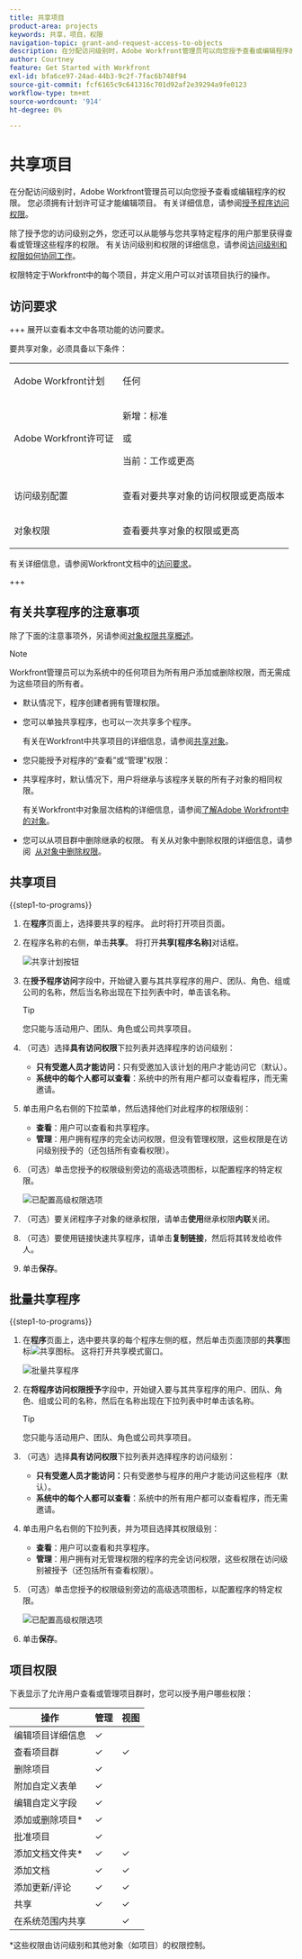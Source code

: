```yaml
---
title: 共享项目
product-area: projects
keywords: 共享，项目，权限
navigation-topic: grant-and-request-access-to-objects
description: 在分配访问级别时，Adobe Workfront管理员可以向您授予查看或编辑程序的权限。 您必须拥有计划许可证才能编辑项目。
author: Courtney
feature: Get Started with Workfront
exl-id: bfa6ce97-24ad-44b3-9c2f-7fac6b748f94
source-git-commit: fcf6165c9c641316c701d92af2e39294a9fe0123
workflow-type: tm+mt
source-wordcount: '914'
ht-degree: 0%

---
```


# 共享项目


在分配访问级别时，Adobe Workfront管理员可以向您授予查看或编辑程序的权限。 您必须拥有计划许可证才能编辑项目。 有关详细信息，请参阅[授予程序访问权限](../../administration-and-setup/add-users/configure-and-grant-access/grant-access-programs.md)。

除了授予您的访问级别之外，您还可以从能够与您共享特定程序的用户那里获得查看或管理这些程序的权限。 有关访问级别和权限的详细信息，请参阅[访问级别和权限如何协同工作](../../administration-and-setup/add-users/access-levels-and-object-permissions/how-access-levels-permissions-work-together.md)。

权限特定于Workfront中的每个项目，并定义用户可以对该项目执行的操作。


## 访问要求

+++ 展开以查看本文中各项功能的访问要求。

要共享对象，必须具备以下条件：

<table style="table-layout:auto"> 
 <col> 
 <col> 
 <tbody> 
  <tr> 
   <td role="rowheader">Adobe Workfront计划</td> 
   <td> <p>任何 </p> </td> 
  </tr> 
  <tr> 
   <td role="rowheader">Adobe Workfront许可证</td> 
   <td> <p>新增：标准</p> 
   或
   <p>当前：工作或更高</p>
   </td> 
  </tr> 
  <tr> 
   <td role="rowheader">访问级别配置</td> 
   <td> <p>查看对要共享对象的访问权限或更高版本</p> </td> 
  </tr> 
  <tr> 
   <td role="rowheader">对象权限</td> 
   <td> <p>查看要共享对象的权限或更高</p></td> 
  </tr> 
 </tbody> 
</table>

有关详细信息，请参阅Workfront文档中的[访问要求](/help/quicksilver/administration-and-setup/add-users/access-levels-and-object-permissions/access-level-requirements-in-documentation.md)。

+++

## 有关共享程序的注意事项

除了下面的注意事项外，另请参阅[对象权限共享概述](../../workfront-basics/grant-and-request-access-to-objects/sharing-permissions-on-objects-overview.md)。

>[!NOTE]
>
>Workfront管理员可以为系统中的任何项目为所有用户添加或删除权限，而无需成为这些项目的所有者。

* 默认情况下，程序创建者拥有管理权限。

* 您可以单独共享程序，也可以一次共享多个程序。

  有关在Workfront中共享项目的详细信息，请参阅[共享对象](../../workfront-basics/grant-and-request-access-to-objects/share-an-object.md)。

* 您只能授予对程序的“查看”或“管理”权限：

* 共享程序时，默认情况下，用户将继承与该程序关联的所有子对象的相同权限。

  有关Workfront中对象层次结构的详细信息，请参阅[了解Adobe Workfront中的对象](../../workfront-basics/navigate-workfront/workfront-navigation/understand-objects.md)。

* 您可以从项目群中删除继承的权限。 有关从对象中删除权限的详细信息，请参阅  [从对象中删除权限](../../workfront-basics/grant-and-request-access-to-objects/remove-permissions-from-objects.md)。

## 共享项目

{{step1-to-programs}}

1. 在&#x200B;**程序**&#x200B;页面上，选择要共享的程序。 此时将打开项目页面。

1. 在程序名称的右侧，单击&#x200B;**共享**。 将打开&#x200B;**共享[程序名称]**&#x200B;对话框。

   ![共享计划按钮](assets/share-program-button.png)

1. 在&#x200B;**授予程序访问**&#x200B;字段中，开始键入要与其共享程序的用户、团队、角色、组或公司的名称，然后当名称出现在下拉列表中时，单击该名称。

   >[!TIP]
   >
   >您只能与活动用户、团队、角色或公司共享项目。


1. （可选）选择&#x200B;**具有访问权限**&#x200B;下拉列表并选择程序的访问级别：

   * **只有受邀人员才能访问：**&#x200B;只有受邀加入该计划的用户才能访问它（默认）。
   * **系统中的每个人都可以查看**：系统中的所有用户都可以查看程序，而无需邀请。


1. 单击用户名右侧的下拉菜单，然后选择他们对此程序的权限级别：

   * **查看**：用户可以查看和共享程序。
   * **管理**：用户拥有程序的完全访问权限，但没有管理权限，这些权限是在访问级别授予的（还包括所有查看权限）。

1. （可选）单击您授予的权限级别旁边的高级选项图标，以配置程序的特定权限。

   ![已配置高级权限选项](assets/advanced-options-icon.png)

1. （可选）要关闭程序子对象的继承权限，请单击&#x200B;**使用**&#x200B;继承权限&#x200B;**内联**&#x200B;关闭。

1. （可选）要使用链接快速共享程序，请单击&#x200B;**复制链接**，然后将其转发给收件人。

1. 单击&#x200B;**保存**。

## 批量共享程序

{{step1-to-programs}}

1. 在&#x200B;**程序**&#x200B;页面上，选中要共享的每个程序左侧的框，然后单击页面顶部的&#x200B;**共享**&#x200B;图标![共享图标](assets/share-icon.png)。 这将打开共享模式窗口。

   ![批量共享程序](assets/bulk-share-programs.png)

1. 在&#x200B;**将程序访问权限授予**&#x200B;字段中，开始键入要与其共享程序的用户、团队、角色、组或公司的名称，然后在名称出现在下拉列表中时单击该名称。

   >[!TIP]
   >
   >您只能与活动用户、团队、角色或公司共享项目。


1. （可选）选择&#x200B;**具有访问权限**&#x200B;下拉列表并选择程序的访问级别：

   * **只有受邀人员才能访问：**&#x200B;只有受邀参与程序的用户才能访问这些程序（默认）。
   * **系统中的每个人都可以查看**：系统中的所有用户都可以查看程序，而无需邀请。


1. 单击用户名右侧的下拉列表，并为项目选择其权限级别：

   * **查看**：用户可以查看和共享程序。
   * **管理**：用户拥有对无管理权限的程序的完全访问权限，这些权限在访问级别被授予（还包括所有查看权限）。

1. （可选）单击您授予的权限级别旁边的高级选项图标，以配置程序的特定权限。

   ![已配置高级权限选项](assets/advanced-options-icon.png)

1. 单击&#x200B;**保存**。

## 项目权限

下表显示了允许用户查看或管理项目群时，您可以授予用户哪些权限：

| **操作** | **管理** | **视图** |
|---|---|---|
| 编辑项目详细信息 | ✓ |   |
| 查看项目群 | ✓ | ✓ |
| 删除项目 | ✓ |   |
| 附加自定义表单 | ✓ |   |
| 编辑自定义字段 | ✓ |   |
| 添加或删除项目&#42; | ✓ |   |
| 批准项目 | ✓ |   |
| 添加文档文件夹&#42; | ✓ | ✓ |
| 添加文档 | ✓ | ✓ |
| 添加更新/评论 | ✓ | ✓ |
| 共享 | ✓ | ✓ |
| 在系统范围内共享 |   | ✓ |

*这些权限由访问级别和其他对象（如项目）的权限控制。


